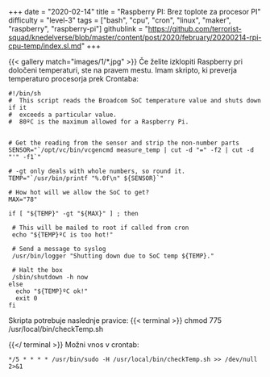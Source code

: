 +++
date = "2020-02-14"
title = "Raspberry PI: Brez toplote za procesor PI"
difficulty = "level-3"
tags = ["bash", "cpu", "cron", "linux", "maker", "raspberry", "raspberry-pi"]
githublink = "https://github.com/terrorist-squad/knedelverse/blob/master/content/post/2020/february/20200214-rpi-cpu-temp/index.sl.md"
+++

{{< gallery match="images/1/*.jpg" >}}
Če želite izklopiti Raspberry pri določeni temperaturi, ste na pravem mestu. Imam skripto, ki preverja temperaturo procesorja prek Crontaba:
```
#!/bin/sh
#  This script reads the Broadcom SoC temperature value and shuts down if it
#  exceeds a particular value.
#  80ºC is the maximum allowed for a Raspberry Pi.


# Get the reading from the sensor and strip the non-number parts
SENSOR="`/opt/vc/bin/vcgencmd measure_temp | cut -d "=" -f2 | cut -d "'" -f1`"

# -gt only deals with whole numbers, so round it.
TEMP="`/usr/bin/printf "%.0f\n" ${SENSOR}`"

# How hot will we allow the SoC to get?
MAX="78"

if [ "${TEMP}" -gt "${MAX}" ] ; then

 # This will be mailed to root if called from cron
 echo "${TEMP}ºC is too hot!"

 # Send a message to syslog
 /usr/bin/logger "Shutting down due to SoC temp ${TEMP}."

 # Halt the box
 /sbin/shutdown -h now
else
  echo "${TEMP}ºC ok!"
  exit 0
fi

```
Skripta potrebuje naslednje pravice:
{{< terminal >}}
chmod 775 /usr/local/bin/checkTemp.sh

{{</ terminal >}}
Možni vnos v crontab:
```
*/5 * * * * /usr/bin/sudo -H /usr/local/bin/checkTemp.sh >> /dev/null 2>&1

```